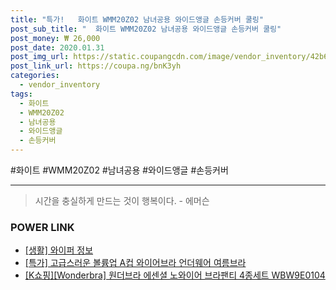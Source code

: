 ```yaml
--- 
title: "특가!   화이트 WMM20Z02 남녀공용 와이드앵글 손등커버 쿨링" 
post_sub_title: "  화이트 WMM20Z02 남녀공용 와이드앵글 손등커버 쿨링" 
post_money: ₩ 26,000 
post_date: 2020.01.31 
post_img_url: https://static.coupangcdn.com/image/vendor_inventory/42b6/1070fab0a68c14e85236fb9099dc4d841536dd516842389418436ddeba91.jpg 
post_link_url: https://coupa.ng/bnK3yh 
categories: 
  - vendor_inventory 
tags: 
  - 화이트 
  - WMM20Z02 
  - 남녀공용 
  - 와이드앵글 
  - 손등커버 
--- 
```

  #화이트 #WMM20Z02 #남녀공용 #와이드앵글 #손등커버 
<hr> 

> 시간을 충실하게 만드는 것이 행복이다. - 에머슨 


### POWER LINK

* <a href="https://blog.naver.com/sakai111/221757060858" target="_blank"> [생활] 와이퍼 정보 </a>
* <a href="https://blog.naver.com/sakai111/221791511622" target="_blank">[특가] 고급스러운 볼륨업 A컵 와이어브라 언더웨어 여름브라</a>
* <a href="https://blog.naver.com/santokki14/221780747235" target="_blank">[K쇼핑][Wonderbra] 원더브라 에센셜 노와이어 브라팬티 4종세트 WBW9E0104</a>

